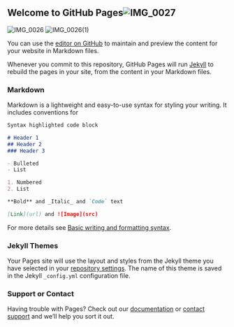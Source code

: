 ## Welcome to GitHub Pages![IMG_0027](https://user-images.githubusercontent.com/18112720/142203330-1b0aa39b-ad39-4924-82e7-d2ae35a96d17.JPG)
![IMG_0026](https://user-images.githubusercontent.com/18112720/142203341-f13ee681-e374-4232-b6da-a2221a3bb9c6.JPG)
![IMG_0026(1)](https://user-images.githubusercontent.com/18112720/142203344-19df53bf-4954-4038-b44d-39b4312ff411.JPG)


You can use the [editor on GitHub](https://github.com/matauranz/WOS_7th/edit/gh-pages/index.md) to maintain and preview the content for your website in Markdown files.

Whenever you commit to this repository, GitHub Pages will run [Jekyll](https://jekyllrb.com/) to rebuild the pages in your site, from the content in your Markdown files.

### Markdown

Markdown is a lightweight and easy-to-use syntax for styling your writing. It includes conventions for

```markdown
Syntax highlighted code block

# Header 1
## Header 2
### Header 3

- Bulleted
- List

1. Numbered
2. List

**Bold** and _Italic_ and `Code` text

[Link](url) and ![Image](src)
```

For more details see [Basic writing and formatting syntax](https://docs.github.com/en/github/writing-on-github/getting-started-with-writing-and-formatting-on-github/basic-writing-and-formatting-syntax).

### Jekyll Themes

Your Pages site will use the layout and styles from the Jekyll theme you have selected in your [repository settings](https://github.com/matauranz/WOS_7th/settings/pages). The name of this theme is saved in the Jekyll `_config.yml` configuration file.

### Support or Contact

Having trouble with Pages? Check out our [documentation](https://docs.github.com/categories/github-pages-basics/) or [contact support](https://support.github.com/contact) and we’ll help you sort it out.
